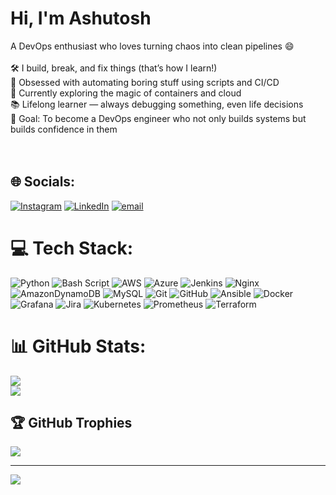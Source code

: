 # Hi, I'm Ashutosh
A DevOps enthusiast who loves turning chaos into clean pipelines 😄<br><br>🛠 I build, break, and fix things (that’s how I learn!)  <br>🚀 Obsessed with automating boring stuff using scripts and CI/CD  <br>🐳 Currently exploring the magic of containers and cloud  <br>📚 Lifelong learner — always debugging something, even life decisions  <br>🎯 Goal: To become a DevOps engineer who not only builds systems but builds confidence in them<br><br><br>


## 🌐 Socials:
[![Instagram](https://img.shields.io/badge/Instagram-%23E4405F.svg?logo=Instagram&logoColor=white)](https://instagram.com/ashutoshverma3721) [![LinkedIn](https://img.shields.io/badge/LinkedIn-%230077B5.svg?logo=linkedin&logoColor=white)](https://linkedin.com/in/AshutoshVerma) [![email](https://img.shields.io/badge/Email-D14836?logo=gmail&logoColor=white)](mailto:ashutoshverma3721@gmail.com) 

# 💻 Tech Stack:
![Python](https://img.shields.io/badge/python-3670A0?style=for-the-badge&logo=python&logoColor=ffdd54) ![Bash Script](https://img.shields.io/badge/bash_script-%23121011.svg?style=for-the-badge&logo=gnu-bash&logoColor=white) ![AWS](https://img.shields.io/badge/AWS-%23FF9900.svg?style=for-the-badge&logo=amazon-aws&logoColor=white) ![Azure](https://img.shields.io/badge/azure-%230072C6.svg?style=for-the-badge&logo=microsoftazure&logoColor=white) ![Jenkins](https://img.shields.io/badge/jenkins-%232C5263.svg?style=for-the-badge&logo=jenkins&logoColor=white) ![Nginx](https://img.shields.io/badge/nginx-%23009639.svg?style=for-the-badge&logo=nginx&logoColor=white) ![AmazonDynamoDB](https://img.shields.io/badge/Amazon%20DynamoDB-4053D6?style=for-the-badge&logo=Amazon%20DynamoDB&logoColor=white) ![MySQL](https://img.shields.io/badge/mysql-4479A1.svg?style=for-the-badge&logo=mysql&logoColor=white) ![Git](https://img.shields.io/badge/git-%23F05033.svg?style=for-the-badge&logo=git&logoColor=white) ![GitHub](https://img.shields.io/badge/github-%23121011.svg?style=for-the-badge&logo=github&logoColor=white) ![Ansible](https://img.shields.io/badge/ansible-%231A1918.svg?style=for-the-badge&logo=ansible&logoColor=white) ![Docker](https://img.shields.io/badge/docker-%230db7ed.svg?style=for-the-badge&logo=docker&logoColor=white) ![Grafana](https://img.shields.io/badge/grafana-%23F46800.svg?style=for-the-badge&logo=grafana&logoColor=white) ![Jira](https://img.shields.io/badge/jira-%230A0FFF.svg?style=for-the-badge&logo=jira&logoColor=white) ![Kubernetes](https://img.shields.io/badge/kubernetes-%23326ce5.svg?style=for-the-badge&logo=kubernetes&logoColor=white) ![Prometheus](https://img.shields.io/badge/Prometheus-E6522C?style=for-the-badge&logo=Prometheus&logoColor=white) ![Terraform](https://img.shields.io/badge/terraform-%235835CC.svg?style=for-the-badge&logo=terraform&logoColor=white)
# 📊 GitHub Stats:
![](https://github-readme-stats.vercel.app/api?username=Ashu-Git-3721&theme=dark&hide_border=false&include_all_commits=false&count_private=false)<br/>
![](https://nirzak-streak-stats.vercel.app/?user=Ashu-Git-3721&theme=dark&hide_border=false)<br/>


## 🏆 GitHub Trophies
![](https://github-profile-trophy.vercel.app/?username=Ashu-Git-3721&theme=radical&no-frame=false&no-bg=true&margin-w=4)

---
[![](https://visitcount.itsvg.in/api?id=Ashu-Git-3721&icon=0&color=0)](https://visitcount.itsvg.in)

<!-- Proudly created with GPRM ( https://gprm.itsvg.in ) -->
